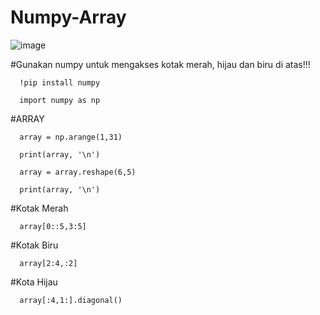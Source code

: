 # Numpy-Array
![image](https://user-images.githubusercontent.com/57548759/135990159-b4c874ce-de38-4081-8781-5c6217af73c8.png)

#Gunakan numpy untuk mengakses kotak merah, hijau dan biru di atas!!!

      !pip install numpy
   
      import numpy as np
   
   #ARRAY
   
      array = np.arange(1,31)
  
      print(array, '\n')
   
      array = array.reshape(6,5)
   
      print(array, '\n')
  
  #Kotak Merah

      array[0::5,3:5]

  #Kotak Biru

      array[2:4,:2]
      
  #Kota Hijau

      array[:4,1:].diagonal()
